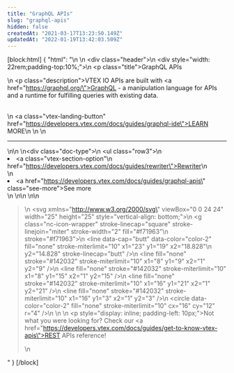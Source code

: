 ```yaml
---
title: "GraphQL APIs"
slug: "graphql-apis"
hidden: false
createdAt: "2021-03-17T13:23:50.149Z"
updatedAt: "2022-01-19T13:42:03.509Z"
---
```

[block:html]
{
  "html": "<style>\n    .col-xs-9 {\n       display: none;\n     }\n     .rdmd-html {\n        color: #142032;\n        font-family: 'Fabriga', 'Roboto', sans-serif;\n    }\n   \n     .title {\n       font-size: 30px;\n       text-align: left;\n       font-weight: 600;\n       padding: 1rem 0 .5rem 0\n     }\n   \n     .description {\n       text-align: left;\n       font-size: 18px;\n       line-height: 1.2\n     }\n   \n     .header {\n       height: 25rem;\n       background-image: url(https://user-images.githubusercontent.com/60782333/103040561-97b83a00-4552-11eb-9834-838fd3c5faa0.png);\n       background-size: 50%;\n       background-position: right bottom;\n       background-repeat: no-repeat\n     }\n   \n     .vtex-landing-button {\n       padding: 1rem 1.5rem;\n       border-radius: 6px;\n       font-style: normal;\n       font-size: .875rem;\n       text-align: center;\n       letter-spacing: .5px;\n       font-weight: 400;\n       background-color: #f71963;\n       color: #fff !important;\n       text-decoration: none !important\n     }\n     \n\n    .doc-type {\n        font-size: 16px;\n        padding: 20px 0;\n        width: 100%;\n    }\n\n    .doc-type ul {\n        border-left: 1px rgb(202, 203, 204) solid;\n        color: #78757a;\n        font-size: 13px;\n        padding-left: 1.5em;\n    }\n\n    li .see-more {\n        color: #78757a;\n    }\n\n    .see-more::after {\n        content: url(\"data:image/svg+xml;utf8,<svg xmlns='http://www.w3.org/2000/svg' width='30' height='14' viewBox='0 -8 59 14' fill='none'><path d='M0 7H57' stroke='rgb(120, 117, 122)'></path><path d='M49 1L57.5 7L49 13' stroke='rgb(120, 117, 122)'></path></svg>\");\n        display: inline-block;\n        margin-left: 6px;\n        text-decoration: none !important;\n    }\n\n    .see-more:hover:after {\n        content: url(\"data:image/svg+xml;utf8,<svg xmlns='http://www.w3.org/2000/svg' width='30' height='14' viewBox='0 -8 59 14' fill='none'><path d='M0 7H57' stroke='rgb(20, 32, 50)'></path><path d='M49 1L57.5 7L49 13' stroke='rgb(20, 32, 50)'></path></svg>\");\n        margin-left: 8px;\n    }\n\n    .see-more:hover {\n        color: #0a1019;\n    }\n\n    .row3 {\n        margin-top: 2rem;\n        list-style: none !important;\n        font-size: 16px;\n        display: block;\n        margin-left: 50px;\n    }\n\n    .row3 li a {\n        text-decoration: none !important;\n    }\n    #faq {\n        background: #fff7f9;\n        padding: 20px;\n        border: none;\n        border-radius: 10px;\n        font-size: 16px;\n        color: #142032;\n    }\n   </style>\n   \n   <div class=\"header\">\n     <div style=\"width: 22rem;padding-top:10%;\">\n       <p class=\"title\">GraphQL APIs</p>\n       <p class=\"description\">VTEX IO APIs are built with <a href=\"https://graphql.org/\">GraphQL</a> - a manipulation language for APIs and a runtime for fulfilling queries with existing data.</p><br>\n       <a class=\"vtex-landing-button\" href=\"https://developers.vtex.com/docs/guides/graphql-ide\">LEARN MORE</a>\n     </div>\n   </div>\n   <hr>\n\n   \n<div class=\"doc-type\">\n    <ul class=\"row3\">\n        <li><a class=\"vtex-section-option\"\n            href=\"https://developers.vtex.com/docs/guides/rewriter\">Rewriter</a>\n        </li>\n        <li><a href=\"https://developers.vtex.com/docs/guides/graphql-apis\" class=\"see-more\">See more</a></li>\n    </ul>\n</div>\n   \n\n   <blockquote id='faq'>\n    <svg xmlns=\"http://www.w3.org/2000/svg\" viewBox=\"0 0 24 24\" width=\"25\" height=\"25\" style=\"vertical-align: bottom;\">\n        <g class=\"nc-icon-wrapper\" stroke-linecap=\"square\" stroke-linejoin=\"miter\" stroke-width=\"2\" fill=\"#f71963\"\n            stroke=\"#f71963\">\n            <line data-cap=\"butt\" data-color=\"color-2\" fill=\"none\" stroke-miterlimit=\"10\" x1=\"23\" y1=\"19\" x2=\"18.828\"\n                y2=\"14.828\" stroke-linecap=\"butt\" />\n            <line fill=\"none\" stroke=\"#142032\" stroke-miterlimit=\"10\" x1=\"8\" y1=\"9\" x2=\"1\" y2=\"9\" />\n            <line fill=\"none\" stroke=\"#142032\" stroke-miterlimit=\"10\" x1=\"8\" y1=\"15\" x2=\"1\" y2=\"15\" />\n            <line fill=\"none\" stroke=\"#142032\" stroke-miterlimit=\"10\" x1=\"16\" y1=\"21\" x2=\"1\" y2=\"21\" />\n            <line fill=\"none\" stroke=\"#142032\" stroke-miterlimit=\"10\" x1=\"16\" y1=\"3\" x2=\"1\" y2=\"3\" />\n            <circle data-color=\"color-2\" fill=\"none\" stroke-miterlimit=\"10\" cx=\"16\" cy=\"12\" r=\"4\" />\n        </g>\n    </svg>\n    <p style=\"display: inline; padding-left: 10px;\">Not what you were looking for? Check our <a href=\"https://developers.vtex.com/docs/guides/get-to-know-vtex-apis\">REST APIs reference!</a></p>\n</blockquote>"
}
[/block]